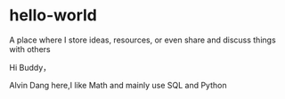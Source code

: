 # hello-world
A place where I store ideas, resources, or even share and discuss things with others

Hi Buddy，

Alvin Dang here,I like Math and mainly use SQL and Python
